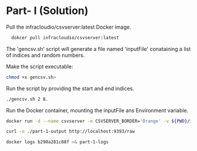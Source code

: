 # Part- I (Solution)

Pull the infracloudio/csvserver:latest Docker  image.

```bash
  dokcer pull infracloudio/csvserver:latest
 ``` 

The 'gencsv.sh' script will generate a file named 'inputFile' conataining a list of indices and random numbers.

Make the script executable:
```bash
chmod +x gencsv.sh>
```
Run the script by providing the start and end indices.
```bash
./gencsv.sh 2 8.
```
Run the Docker container, mounting the inputFile ans Environment variable.

```bash
docker run -d --name csvserver -e CSVSERVER_BORDER='Orange' -v ${PWD}/inputFile:/csvserver/inputdata -p 9393:9300 infracloudio/csvserver }
```
```bash
curl -o ./part-1-output http://localhost:9393/raw
```
```bash
docker logs b290a281c88f >& part-1-logs
```
